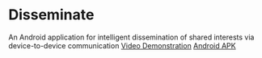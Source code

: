 Disseminate
===========
An Android application for intelligent dissemination of shared interests via device-to-device communication
[Video Demonstration](http://goo.gl/gXe6g5)
[Android APK](http://goo.gl/uwHxvz)
